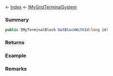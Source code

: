 ← [Index](Api-Index) ← [IMyGridTerminalSystem](Sandbox.ModAPI.Ingame.IMyGridTerminalSystem)

### Summary

```csharp
public IMyTerminalBlock GetBlockWithId(long id)
```

### Returns

### Example

### Remarks

